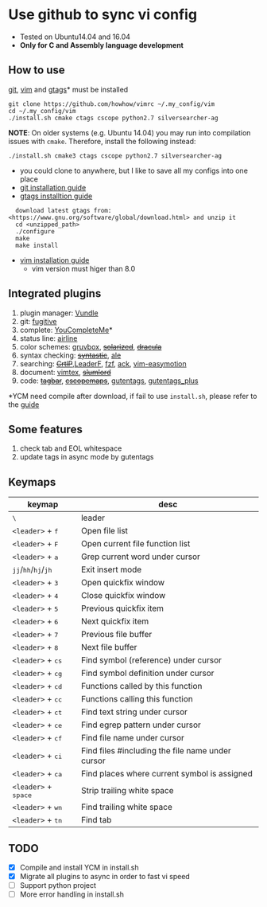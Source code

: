 # Use github to sync vi config
- Tested on Ubuntu14.04 and 16.04
- **Only for C and Assembly language development**

## How to use
[git](https://git-scm.com/), [vim](https://github.com/vim/vim) and [gtags](https://www.gnu.org/software/global/global.html)* must be installed
```
git clone https://github.com/howhow/vimrc ~/.my_config/vim
cd ~/.my_config/vim
./install.sh cmake ctags cscope python2.7 silversearcher-ag
```
**NOTE**: On older systems (e.g. Ubuntu 14.04) you may run into compilation
issues with `cmake`. Therefore, install the following instead:
```
./install.sh cmake3 ctags cscope python2.7 silversearcher-ag
```

- you could clone to anywhere, but I like to save all my configs into one place
- [git installation guide](https://gist.github.com/derhuerst/1b15ff4652a867391f03)
- [gtags installtion guide](https://www.gnu.org/software/global/download.html)
```
  download latest gtags from: <https://www.gnu.org/software/global/download.html> and unzip it
  cd <unzipped_path>
  ./configure
  make
  make install
```
- [vim installation guide](https://github.com/Valloric/YouCompleteMe/wiki/Building-Vim-from-source)
  - vim version must higer than 8.0

## Integrated plugins
1. plugin manager: [Vundle](https://github.com/VundleVim/Vundle.vim)
2. git: [fugitive](https://github.com/tpope/vim-fugitive)
3. complete: [YouCompleteMe](https://github.com/Valloric/YouCompleteMe)*
4. status line: [airline](https://github.com/vim-airline/vim-airline)
5. color schemes: [gruvbox](https://github.com/morhetz/gruvbox), ~~[solarized](https://github.com/altercation/solarized)~~, ~~[dracula](https://draculatheme.com/vim/)~~
6. syntax checking: ~~[syntastic](https://github.com/vim-syntastic/syntastic)~~, [ale](https://github.com/w0rp/ale)
7. searching: ~~[CrtlP](https://github.com/ctrlpvim/ctrlp.vim)~~,[LeaderF](https://github.com/Yggdroot/LeaderF), [fzf](https://github.com/junegunn/fzf), [ack](https://github.com/mileszs/ack.vim), [vim-easymotion](https://github.com/easymotion/vim-easymotion)
8. document: [vimtex](https://github.com/lervag/vimtex), ~~[slumlord](https://github.com/scrooloose/vim-slumlord)~~
9. code: ~~[tagbar](https://github.com/majutsushi/tagbar)~~, ~~[cscopemaps](https://github.com/steffanc/cscopemaps.vim)~~, [gutentags](https://github.com/ludovicchabant/vim-gutentags), [gutentags_plus](https://github.com/skywind3000/gutentags_plus)

*YCM need compile after download, if fail to use `install.sh`, please refer to the [guide](https://github.com/Valloric/YouCompleteMe#installation)

## Some features
1. check tab and EOL whitespace
2. update tags in async mode by gutentags

## Keymaps

| keymap | desc |
|--------|------|
| <kbd>\\</kbd> | leader |
| `<leader>` + <kbd>f</kbd> | Open file list |
| `<leader>` + <kbd>F</kbd> | Open current file function list |
| `<leader>` + <kbd>a</kbd> | Grep current word under cursor |
| <kbd>j</kbd><kbd>j</kbd>/<kbd>h</kbd><kbd>h</kbd>/<kbd>h</kbd><kbd>j</kbd>/<kbd>j</kbd><kbd>h</kbd> | Exit insert mode |
| `<leader>` + <kbd>3</kbd> | Open quickfix window |
| `<leader>` + <kbd>4</kbd> | Close quickfix window |
| `<leader>` + <kbd>5</kbd> | Previous quickfix item |
| `<leader>` + <kbd>6</kbd> | Next quickfix item |
| `<leader>` + <kbd>7</kbd> | Previous file buffer |
| `<leader>` + <kbd>8</kbd> | Next file buffer |
| `<leader>` + <kbd>c</kbd><kbd>s</kbd> | Find symbol (reference) under cursor |
| `<leader>` + <kbd>c</kbd><kbd>g</kbd> | Find symbol definition under cursor |
| `<leader>` + <kbd>c</kbd><kbd>d</kbd> | Functions called by this function |
| `<leader>` + <kbd>c</kbd><kbd>c</kbd> | Functions calling this function |
| `<leader>` + <kbd>c</kbd><kbd>t</kbd> | Find text string under cursor |
| `<leader>` + <kbd>c</kbd><kbd>e</kbd> | Find egrep pattern under cursor |
| `<leader>` + <kbd>c</kbd><kbd>f</kbd> | Find file name under cursor |
| `<leader>` + <kbd>c</kbd><kbd>i</kbd> | Find files #including the file name under cursor |
| `<leader>` + <kbd>c</kbd><kbd>a</kbd> | Find places where current symbol is assigned |
| `<leader>` + <kbd>space</kbd> | Strip trailing white space |
| `<leader>` + <kbd>w</kbd><kbd>n</kbd> | Find trailing white space |
| `<leader>` + <kbd>t</kbd><kbd>n</kbd> | Find tab |

## TODO
- [x] Compile and install YCM in install.sh
- [x] Migrate all plugins to async in order to fast vi speed
- [ ] Support python project
- [ ] More error handling in install.sh
